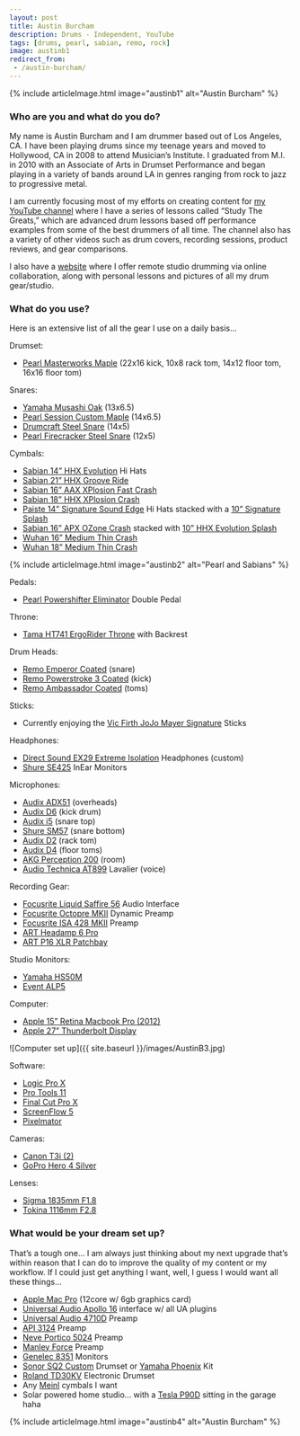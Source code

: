 ```yaml
---
layout: post
title: Austin Burcham
description: Drums - Independent, YouTube
tags: [drums, pearl, sabian, remo, rock]
image: austinb1
redirect_from:
 - /austin-burcham/
---
```


{% include articleImage.html image="austinb1" alt="Austin Burcham" %}

### Who are you and what do you do?

My name is Austin Burcham and I am drummer based out of Los Angeles, CA. I have been playing drums since my teenage years and moved to Hollywood, CA in 2008 to attend Musician’s Institute. I graduated from M.I. in 2010 with an Associate of Arts in Drumset Performance and began playing in a variety of bands around LA in genres ranging from rock to jazz to progressive metal.

I am currently focusing most of my efforts on creating content for [my YouTube channel](http://www.youtube.com/abbdrums) where I have a series of lessons called “Study The Greats,” which are advanced drum lessons based off performance examples from some of the best drummers of all time. The channel also has a variety of other videos such as drum covers, recording sessions, product reviews, and gear comparisons.

I also have a [website](http://www.abbdrums.com) where I offer remote studio drumming via online collaboration, along with personal lessons and pictures of all my drum gear/studio.

### What do you use?

Here is an extensive list of all the gear I use on a daily basis...

Drumset:

* [Pearl Masterworks Maple](http://pearldrum.com/products/kits/drumsets/masterworks/) (22x16 kick, 10x8 rack tom, 14x12 floor tom, 16x16 floor tom)

Snares:

* [Yamaha Musashi Oak](http://www.musiciansfriend.com/drums-percussion/yamaha-musashi-oak-snare-drum) (13x6.5)
* [Pearl Session Custom Maple](http://www.musiciansfriend.com/drums-percussion/pearl-session-custom-maple-snare-drum) (14x6.5)
* [Drumcraft Steel Snare](http://www.drumcraft.com/snaredrums_dc.html?&L=12) (14x5)
* [Pearl Firecracker Steel Snare](http://pearldrum.com/products/snares/firecracker/steel/) (12x5)

Cymbals:

* [Sabian 14” HHX Evolution](http://amzn.to/1VQmXo6) Hi Hats
* [Sabian 21” HHX Groove Ride](http://amzn.to/1VQmZfR)
* [Sabian 16” AAX X­Plosion Fast Crash](http://amzn.to/1Wkn8bR)
* [Sabian 18” HHX X­Plosion Crash](http://www.sabian.com/en/cymbal/11887xb-18-inch-hhx-x-plosion-crash)
* [Paiste 14” Signature Sound Edge](http://amzn.to/1VQn4Qq) Hi Hats stacked with a [10” Signature Splash](http://amzn.to/1Wknmzy)
* [Sabian 16” APX O­Zone Crash](http://www.sabian.com/en/cymbal/21600x-16-inch-aax-o-zone-crash) stacked with [10” HHX Evolution Splash](http://amzn.to/1VQn7vK)
* [Wuhan 16” Medium Thin Crash](http://www.amazon.com/WUHAN-WUCR16MT-Crash-16-Inch-Medium/dp/B000A1HU1G)
* [Wuhan 18” Medium Thin Crash](http://www.drumfactorydirect.com/index.php?main_page=index&cPath=13_39_680)

{% include articleImage.html image="austinb2" alt="Pearl and Sabians" %}

Pedals:

* [Pearl Powershifter Eliminator](http://amzn.to/1WklbMC) Double Pedal

Throne:

* [Tama HT741 Ergo­Rider Throne](http://amzn.to/1VQm7rn) with Backrest

Drum Heads:

* [Remo Emperor Coated](http://amzn.to/1WklfM8) (snare)
* [Remo Powerstroke 3 Coated](http://amzn.to/1Wklo2i) (kick)
* [Remo Ambassador Coated](http://amzn.to/1WklrLz) (toms)

Sticks:

* Currently enjoying the [Vic Firth JoJo Mayer Signature](http://amzn.to/1WkluqP) Sticks

Headphones:

* [Direct Sound EX­29 Extreme Isolation](http://amzn.to/1VQme6u) Headphones (custom)
* [Shure SE425](http://amzn.to/1VQmh1S) In­Ear Monitors

Microphones:

* [Audix ADX51](http://amzn.to/1VQmiCZ) (overheads)
* [Audix D6](http://amzn.to/1VQmkLm) (kick drum)
* [Audix i5](http://amzn.to/1WklN4J) (snare top)
* [Shure SM57](http://amzn.to/1VQmlPd) (snare bottom)
* [Audix D2](http://amzn.to/1WklSp8) (rack tom)
* [Audix D4](http://amzn.to/1WklVRR) (floor toms)
* [AKG Perception 200](http://www.akg.com/pro/p/perception-200) (room)
* [Audio Technica AT899](http://amzn.to/1VQmqCG) Lavalier (voice)

Recording Gear:

* [Focusrite Liquid Saffire 56](http://amzn.to/1Wkm3Rs) Audio Interface
* [Focusrite Octopre MKII](http://amzn.to/1VQmuCh) Dynamic Preamp
* [Focusrite ISA 428 MKII](http://amzn.to/1VQmtye) Preamp
* [ART Headamp 6 Pro](http://amzn.to/1WkmbAd)
* [ART P16 XLR Patchbay](http://amzn.to/1WkmgnB)

Studio Monitors:

* [Yamaha HS50M](http://amzn.to/1VQmAtA)
* [Event ALP5](http://www.soundonsound.com/sos/jan07/articles/eventalp5.htm)

Computer:

* [Apple 15” Retina Macbook Pro (2012)](http://www.apple.com/uk/macbook-pro/features-retina/)
* [Apple 27” Thunderbolt Display](http://amzn.to/1Wkmon5)

![Computer set up]({{ site.baseurl }}/images/AustinB3.jpg)

Software:

* [Logic Pro X](http://www.apple.com/uk/logic-pro/)
* [Pro Tools 11](https://www.avid.com/US/products/pro-tools-software)
* [Final Cut Pro X](http://www.apple.com/uk/final-cut-pro/)
* [ScreenFlow 5](http://www.telestream.net/screenflow/overview.htm)
* [Pixelmator](http://www.pixelmator.com/mac/)

Cameras:

* [Canon T3i (2)](http://www.amazon.com/Canon-Digital-18-55mm-discontinued-manufacturer/dp/B004J3V90Y)
* [GoPro Hero 4 Silver](http://amzn.to/1VQmIJI)

Lenses:

* [Sigma 18­35mm F1.8](http://amzn.to/1VQmL8h)
* [Tokina 11­16mm F2.8](http://amzn.to/1WkmECy)

### What would be your dream set up?

That’s a tough one... I am always just thinking about my next upgrade that’s within reason that I can do to improve the quality of my content or my workflow. If I could just get anything I want, well, I guess I would want all these things...

* [Apple Mac Pro](http://www.apple.com/uk/mac-pro/) (12­core w/ 6gb graphics card)
* [Universal Audio Apollo 16](http://amzn.to/1VQmP8c) interface w/ all UA plugins
* [Universal Audio 4­710D](http://www.uaudio.com/hardware/mic-preamps/4-710d.html) Preamp
* [API 3124](http://apiaudio.com/product.php?id=124) Preamp
* [Neve Portico 5024](http://rupertneve.com/products/portico-5024/) Preamp
* [Manley Force](http://www.manley.com/products/view/manley-force-four-channel-mic-preamp) Preamp
* [Genelec 8351](http://www.genelec.com/studio-monitors/sam-studio-monitors/8351a-sam-studio-monitor) Monitors
* [Sonor SQ2 Custom](http://sonorsq2uk.com/) Drumset or [Yamaha Phoenix](http://usa.yamaha.com/products/musical-instruments/drums/ac-drumsets/phx/) Kit
* [Roland TD­30KV](http://www.roland.co.uk/products/td-30kv/) Electronic Drumset
* Any [Meinl](http://meinlcymbals.com/) cymbals I want
* Solar powered home studio... with a [Tesla P90D](http://www.carmagazine.co.uk/car-reviews/tesla/tesla-model-s-p90d-2015-review/) sitting in the garage haha

{% include articleImage.html image="austinb4" alt="Austin Burcham" %}